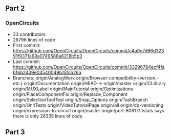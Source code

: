 
## Part 2
### OpenCircuits
- 33 contributors
- 26796 lines of code
- First commit: https://github.com/OpenCircuits/OpenCircuits/commit/c4a9e7d66d32391f9371a68a0749588a6218b5b3
- Last commit: https://github.com/OpenCircuits/OpenCircuits/commit/33296784ecf4fabf6b2439e04540049b15fcb26a
- Branches:
  origin/AnalogWork
  origin/Browser-compatibility-(version,-etc.)
  origin/Documentation
  origin/HEAD -> origin/master
  origin/ICLibrary
  origin/MUXLabel
  origin/MainTutorial
  origin/Optimizations
  origin/PlaceComponentFix
  origin/Replace_Component
  origin/SelectionToolTest
  origin/Snap_Options
  origin/TashBranch
  origin/UnitTests
  origin/VideoTutorialPage
  origin/all
  origin/db-versioning
  origin/expression-to-circuit
  origin/master
  origin/port-8081
Gitstats says there is only 26335 lines of code


## Part 3